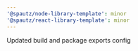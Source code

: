 ```yaml
---
'@spautz/node-library-template': minor
'@spautz/react-library-template': minor
---
```


Updated build and package exports config
